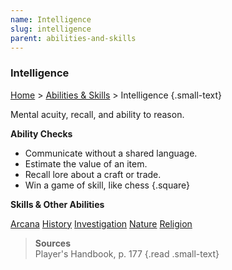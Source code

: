 ```yaml
---
name: Intelligence
slug: intelligence
parent: abilities-and-skills
---
```

### Intelligence
[Home](dm-operations-center) > [Abilities & Skills](abilities-and-skills) > Intelligence {.small-text}

Mental acuity, recall, and ability to reason.

**Ability Checks**<br/>
- Communicate without a shared language.
- Estimate the value of an item.
- Recall lore about a craft or trade.
- Win a game of skill, like chess
{.square}

**Skills & Other Abilities**
<div class="menu-container">
    <a href="arcana">Arcana</a>
    <a href="history">History</a>
    <a href="investigation">Investigation</a>
    <a href="nature">Nature</a>
    <a href="religion">Religion</a>
</div>

> **Sources** <br/>
> Player's Handbook, p. 177
{.read .small-text}

